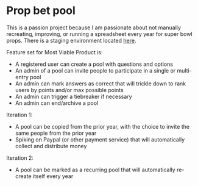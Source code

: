 # Prop bet pool

This is a passion project because I am passionate about not manually recreating, improving, or running a spreadsheet every year for super bowl props. There is a staging environment located [here](https://steadfast-indecency-staging-aa8e54097fde.herokuapp.com/).

Feature set for Most Viable Product is:
- A registered user can create a pool with questions and options
- An admin of a pool can invite people to participate in a single or multi-entry pool
- An admin can mark answers as correct that will trickle down to rank users by points and/or max possible points
- An admin can trigger a tiebreaker if necessary
- An admin can end/archive a pool

Iteration 1:
- A pool can be copied from the prior year, with the choice to invite the same people from the prior year
- Spiking on Paypal (or other payment service) that will automatically collect and distribute money

Iteration 2:
- A pool can be marked as a recurring pool that will automatically re-create itself every year
